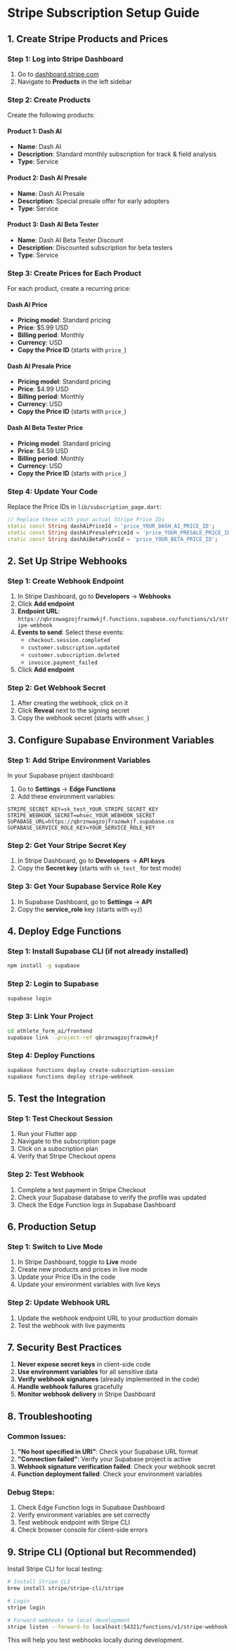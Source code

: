 # Stripe Subscription Setup Guide

## 1. Create Stripe Products and Prices

### Step 1: Log into Stripe Dashboard
1. Go to [dashboard.stripe.com](https://dashboard.stripe.com)
2. Navigate to **Products** in the left sidebar

### Step 2: Create Products
Create the following products:

#### Product 1: Dash AI
- **Name**: Dash AI
- **Description**: Standard monthly subscription for track & field analysis
- **Type**: Service

#### Product 2: Dash AI Presale
- **Name**: Dash AI Presale
- **Description**: Special presale offer for early adopters
- **Type**: Service

#### Product 3: Dash AI Beta Tester
- **Name**: Dash AI Beta Tester Discount
- **Description**: Discounted subscription for beta testers
- **Type**: Service

### Step 3: Create Prices for Each Product

For each product, create a recurring price:

#### Dash AI Price
- **Pricing model**: Standard pricing
- **Price**: $5.99 USD
- **Billing period**: Monthly
- **Currency**: USD
- **Copy the Price ID** (starts with `price_`)

#### Dash AI Presale Price
- **Pricing model**: Standard pricing
- **Price**: $4.99 USD
- **Billing period**: Monthly
- **Currency**: USD
- **Copy the Price ID** (starts with `price_`)

#### Dash AI Beta Tester Price
- **Pricing model**: Standard pricing
- **Price**: $4.59 USD
- **Billing period**: Monthly
- **Currency**: USD
- **Copy the Price ID** (starts with `price_`)

### Step 4: Update Your Code
Replace the Price IDs in `lib/subscription_page.dart`:

```dart
// Replace these with your actual Stripe Price IDs
static const String dashAiPriceId = 'price_YOUR_DASH_AI_PRICE_ID';
static const String dashAiPresalePriceId = 'price_YOUR_PRESALE_PRICE_ID';
static const String dashAiBetaPriceId = 'price_YOUR_BETA_PRICE_ID';
```

## 2. Set Up Stripe Webhooks

### Step 1: Create Webhook Endpoint
1. In Stripe Dashboard, go to **Developers** → **Webhooks**
2. Click **Add endpoint**
3. **Endpoint URL**: `https://qbrznwagzojfrazmwkjf.functions.supabase.co/functions/v1/stripe-webhook`
4. **Events to send**: Select these events:
   - `checkout.session.completed`
   - `customer.subscription.updated`
   - `customer.subscription.deleted`
   - `invoice.payment_failed`
5. Click **Add endpoint**

### Step 2: Get Webhook Secret
1. After creating the webhook, click on it
2. Click **Reveal** next to the signing secret
3. Copy the webhook secret (starts with `whsec_`)

## 3. Configure Supabase Environment Variables

### Step 1: Add Stripe Environment Variables
In your Supabase project dashboard:

1. Go to **Settings** → **Edge Functions**
2. Add these environment variables:

```
STRIPE_SECRET_KEY=sk_test_YOUR_STRIPE_SECRET_KEY
STRIPE_WEBHOOK_SECRET=whsec_YOUR_WEBHOOK_SECRET
SUPABASE_URL=https://qbrznwagzojfrazmwkjf.supabase.co
SUPABASE_SERVICE_ROLE_KEY=YOUR_SERVICE_ROLE_KEY
```

### Step 2: Get Your Stripe Secret Key
1. In Stripe Dashboard, go to **Developers** → **API keys**
2. Copy the **Secret key** (starts with `sk_test_` for test mode)

### Step 3: Get Your Supabase Service Role Key
1. In Supabase Dashboard, go to **Settings** → **API**
2. Copy the **service_role** key (starts with `eyJ`)

## 4. Deploy Edge Functions

### Step 1: Install Supabase CLI (if not already installed)
```bash
npm install -g supabase
```

### Step 2: Login to Supabase
```bash
supabase login
```

### Step 3: Link Your Project
```bash
cd athlete_form_ai/frontend
supabase link --project-ref qbrznwagzojfrazmwkjf
```

### Step 4: Deploy Functions
```bash
supabase functions deploy create-subscription-session
supabase functions deploy stripe-webhook
```

## 5. Test the Integration

### Step 1: Test Checkout Session
1. Run your Flutter app
2. Navigate to the subscription page
3. Click on a subscription plan
4. Verify that Stripe Checkout opens

### Step 2: Test Webhook
1. Complete a test payment in Stripe Checkout
2. Check your Supabase database to verify the profile was updated
3. Check the Edge Function logs in Supabase Dashboard

## 6. Production Setup

### Step 1: Switch to Live Mode
1. In Stripe Dashboard, toggle to **Live** mode
2. Create new products and prices in live mode
3. Update your Price IDs in the code
4. Update your environment variables with live keys

### Step 2: Update Webhook URL
1. Update the webhook endpoint URL to your production domain
2. Test the webhook with live payments

## 7. Security Best Practices

1. **Never expose secret keys** in client-side code
2. **Use environment variables** for all sensitive data
3. **Verify webhook signatures** (already implemented in the code)
4. **Handle webhook failures** gracefully
5. **Monitor webhook delivery** in Stripe Dashboard

## 8. Troubleshooting

### Common Issues:

1. **"No host specified in URI"**: Check your Supabase URL format
2. **"Connection failed"**: Verify your Supabase project is active
3. **Webhook signature verification failed**: Check your webhook secret
4. **Function deployment failed**: Check your environment variables

### Debug Steps:

1. Check Edge Function logs in Supabase Dashboard
2. Verify environment variables are set correctly
3. Test webhook endpoint with Stripe CLI
4. Check browser console for client-side errors

## 9. Stripe CLI (Optional but Recommended)

Install Stripe CLI for local testing:

```bash
# Install Stripe CLI
brew install stripe/stripe-cli/stripe

# Login
stripe login

# Forward webhooks to local development
stripe listen --forward-to localhost:54321/functions/v1/stripe-webhook
```

This will help you test webhooks locally during development. 